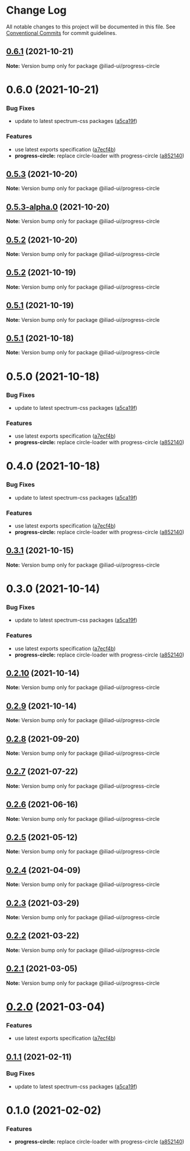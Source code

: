 # Change Log

All notable changes to this project will be documented in this file.
See [Conventional Commits](https://conventionalcommits.org) for commit guidelines.

## [0.6.1](https://github.com/gaoding-inc/Iliad-ui/compare/@iliad-ui/progress-circle@0.6.0...@iliad-ui/progress-circle@0.6.1) (2021-10-21)

**Note:** Version bump only for package @iliad-ui/progress-circle





# 0.6.0 (2021-10-21)


### Bug Fixes

* update to latest spectrum-css packages ([a5ca19f](https://github.com/gaoding-inc/Iliad-ui/commit/a5ca19f67d5b3f0951667c4441d4d977bf1e0937))


### Features

* use latest exports specification ([a7ecf4b](https://github.com/gaoding-inc/Iliad-ui/commit/a7ecf4b6da7996f36a8a89f62cc2384709497008))
* **progress-circle:** replace circle-loader with progress-circle ([a852140](https://github.com/gaoding-inc/Iliad-ui/commit/a852140797f978078d71aceac58f61f744e5a651))





## [0.5.3](https://github.com/gaoding-inc/Iliad-ui/compare/@iliad-ui/progress-circle@0.5.2...@iliad-ui/progress-circle@0.5.3) (2021-10-20)

**Note:** Version bump only for package @iliad-ui/progress-circle

## [0.5.3-alpha.0](https://github.com/gaoding-inc/Iliad-ui/compare/@iliad-ui/progress-circle@0.5.2...@iliad-ui/progress-circle@0.5.3-alpha.0) (2021-10-20)

**Note:** Version bump only for package @iliad-ui/progress-circle

## [0.5.2](https://github.com/gaoding-inc/Iliad-ui/compare/@iliad-ui/progress-circle@0.5.1...@iliad-ui/progress-circle@0.5.2) (2021-10-20)

**Note:** Version bump only for package @iliad-ui/progress-circle

## [0.5.2](https://github.com/gaoding-inc/Iliad-ui/compare/@iliad-ui/progress-circle@0.5.1...@iliad-ui/progress-circle@0.5.2) (2021-10-19)

**Note:** Version bump only for package @iliad-ui/progress-circle

## [0.5.1](https://github.com/gaoding-inc/Iliad-ui/compare/@iliad-ui/progress-circle@0.5.0...@iliad-ui/progress-circle@0.5.1) (2021-10-19)

**Note:** Version bump only for package @iliad-ui/progress-circle

## [0.5.1](https://github.com/gaoding-inc/Iliad-ui/compare/@iliad-ui/progress-circle@0.5.0...@iliad-ui/progress-circle@0.5.1) (2021-10-18)

**Note:** Version bump only for package @iliad-ui/progress-circle

# 0.5.0 (2021-10-18)

### Bug Fixes

-   update to latest spectrum-css packages ([a5ca19f](https://github.com/gaoding-inc/Iliad-ui/commit/a5ca19f67d5b3f0951667c4441d4d977bf1e0937))

### Features

-   use latest exports specification ([a7ecf4b](https://github.com/gaoding-inc/Iliad-ui/commit/a7ecf4b6da7996f36a8a89f62cc2384709497008))
-   **progress-circle:** replace circle-loader with progress-circle ([a852140](https://github.com/gaoding-inc/Iliad-ui/commit/a852140797f978078d71aceac58f61f744e5a651))

# 0.4.0 (2021-10-18)

### Bug Fixes

-   update to latest spectrum-css packages ([a5ca19f](https://github.com/gaoding-inc/Iliad-ui/commit/a5ca19f67d5b3f0951667c4441d4d977bf1e0937))

### Features

-   use latest exports specification ([a7ecf4b](https://github.com/gaoding-inc/Iliad-ui/commit/a7ecf4b6da7996f36a8a89f62cc2384709497008))
-   **progress-circle:** replace circle-loader with progress-circle ([a852140](https://github.com/gaoding-inc/Iliad-ui/commit/a852140797f978078d71aceac58f61f744e5a651))

## [0.3.1](https://github.com/adobe/spectrum-web-components/compare/@iliad-ui/progress-circle@0.3.0...@iliad-ui/progress-circle@0.3.1) (2021-10-15)

**Note:** Version bump only for package @iliad-ui/progress-circle

# 0.3.0 (2021-10-14)

### Bug Fixes

-   update to latest spectrum-css packages ([a5ca19f](https://github.com/adobe/spectrum-web-components/commit/a5ca19f67d5b3f0951667c4441d4d977bf1e0937))

### Features

-   use latest exports specification ([a7ecf4b](https://github.com/adobe/spectrum-web-components/commit/a7ecf4b6da7996f36a8a89f62cc2384709497008))
-   **progress-circle:** replace circle-loader with progress-circle ([a852140](https://github.com/adobe/spectrum-web-components/commit/a852140797f978078d71aceac58f61f744e5a651))

## [0.2.10](https://github.com/adobe/spectrum-web-components/compare/@iliad-ui/progress-circle@0.2.8...@iliad-ui/progress-circle@0.2.10) (2021-10-14)

**Note:** Version bump only for package @iliad-ui/progress-circle

## [0.2.9](https://github.com/adobe/spectrum-web-components/compare/@iliad-ui/progress-circle@0.2.8...@iliad-ui/progress-circle@0.2.9) (2021-10-14)

**Note:** Version bump only for package @iliad-ui/progress-circle

## [0.2.8](https://github.com/adobe/spectrum-web-components/compare/@iliad-ui/progress-circle@0.2.7...@iliad-ui/progress-circle@0.2.8) (2021-09-20)

**Note:** Version bump only for package @iliad-ui/progress-circle

## [0.2.7](https://github.com/adobe/spectrum-web-components/compare/@iliad-ui/progress-circle@0.2.6...@iliad-ui/progress-circle@0.2.7) (2021-07-22)

**Note:** Version bump only for package @iliad-ui/progress-circle

## [0.2.6](https://github.com/adobe/spectrum-web-components/compare/@iliad-ui/progress-circle@0.2.5...@iliad-ui/progress-circle@0.2.6) (2021-06-16)

**Note:** Version bump only for package @iliad-ui/progress-circle

## [0.2.5](https://github.com/adobe/spectrum-web-components/compare/@iliad-ui/progress-circle@0.2.4...@iliad-ui/progress-circle@0.2.5) (2021-05-12)

**Note:** Version bump only for package @iliad-ui/progress-circle

## [0.2.4](https://github.com/adobe/spectrum-web-components/compare/@iliad-ui/progress-circle@0.2.3...@iliad-ui/progress-circle@0.2.4) (2021-04-09)

**Note:** Version bump only for package @iliad-ui/progress-circle

## [0.2.3](https://github.com/adobe/spectrum-web-components/compare/@iliad-ui/progress-circle@0.2.2...@iliad-ui/progress-circle@0.2.3) (2021-03-29)

**Note:** Version bump only for package @iliad-ui/progress-circle

## [0.2.2](https://github.com/adobe/spectrum-web-components/compare/@iliad-ui/progress-circle@0.2.1...@iliad-ui/progress-circle@0.2.2) (2021-03-22)

**Note:** Version bump only for package @iliad-ui/progress-circle

## [0.2.1](https://github.com/adobe/spectrum-web-components/compare/@iliad-ui/progress-circle@0.2.0...@iliad-ui/progress-circle@0.2.1) (2021-03-05)

**Note:** Version bump only for package @iliad-ui/progress-circle

# [0.2.0](https://github.com/adobe/spectrum-web-components/compare/@iliad-ui/progress-circle@0.1.1...@iliad-ui/progress-circle@0.2.0) (2021-03-04)

### Features

-   use latest exports specification ([a7ecf4b](https://github.com/adobe/spectrum-web-components/commit/a7ecf4b6da7996f36a8a89f62cc2384709497008))

## [0.1.1](https://github.com/adobe/spectrum-web-components/compare/@iliad-ui/progress-circle@0.1.0...@iliad-ui/progress-circle@0.1.1) (2021-02-11)

### Bug Fixes

-   update to latest spectrum-css packages ([a5ca19f](https://github.com/adobe/spectrum-web-components/commit/a5ca19f67d5b3f0951667c4441d4d977bf1e0937))

# 0.1.0 (2021-02-02)

### Features

-   **progress-circle:** replace circle-loader with progress-circle ([a852140](https://github.com/adobe/spectrum-web-components/commit/a852140797f978078d71aceac58f61f744e5a651))
